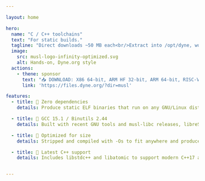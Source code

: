 ```yaml
---

layout: home

hero:
  name: "C / C++ toolchains"
  text: "For static builds."
  tagline: "Direct downloads ~50 MB each<br/>Extract into /opt/dyne, works in any distro."
  image:
    src: musl-logo-infinity-optimized.svg
    alt: Hands-on, Dyne.org style
  actions:
    - thene: sponsor
      text: "📥 DOWNLOAD: X86 64‑bit, ARM HF 32‑bit, ARM 64‑bit, RISC‑V 64‑bit"
      link: 'https://files.dyne.org/?dir=musl'

features:
  - title: 👟 Zero dependencies
    details: Produce static ELF binaries that run on any GNU/Linux distribution and are free to be redistributed.

  - title: 🚀 GCC 15.1 / Binutils 2.44
    details: Built with recent GNU tools and musl-libc releases, libreSSL, ZLib-ng, libCURL, etc.

  - title: 🤏 Optimized for size
    details: Stripped and compiled with -Os to fit anywhere and produce the smallest binaries possible.

  - title: 🦾 Latest C++ support
    details: Includes libstdc++ and libatomic to support modern C++17 and C++20 code.


---
```


<div class="spacer"></div>

<!--@include:readme.md-->

<!--
<p>&nbsp;</p>
#### One liner root install
```bash
curl -sL dyne.org/musl/install.sh | bash -
```
#### Wizard setup (interactive)
```bash
curl -sL dyne.org/musl/wizard.sh && bash wizard.sh
```
-->
